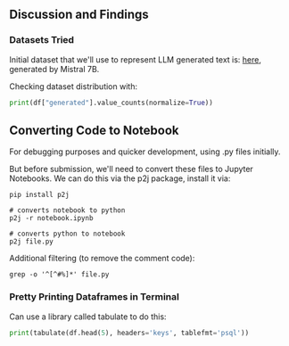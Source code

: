 ## Discussion and Findings

### Datasets Tried

Initial dataset that we'll use to represent LLM generated text is: <a href='https://www.kaggle.com/datasets/carlmcbrideellis/llm-mistral-7b-instruct-texts?select=Mistral7B_CME_v1.csv'>here</a>, generated by Mistral 7B.

Checking dataset distribution with:

```python
print(df["generated"].value_counts(normalize=True))
```

## Converting Code to Notebook

For debugging purposes and quicker development, using .py files initially.

But before submission, we'll need to convert these files to Jupyter Notebooks. We can do this via the p2j package, install it via:

```shell
pip install p2j
```

```shell
# converts notebook to python
p2j -r notebook.ipynb

# converts python to notebook
p2j file.py 
```

Additional filtering (to remove the comment code):

```shell
grep -o '^[^#%]*' file.py
```

### Pretty Printing Dataframes in Terminal

Can use a library called tabulate to do this:

```python
print(tabulate(df.head(5), headers='keys', tablefmt='psql'))
```